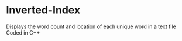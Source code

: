 # Inverted-Index
Displays the word count and location of each unique word in a text file
Coded in C++
